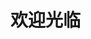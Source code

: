 <html lang="en">
<head>
  <meta charset="UTF-8">
  <title>我的第一个网页</title>
</head>
<body>
  <h1>欢迎光临</h1>
</body>
</html>
